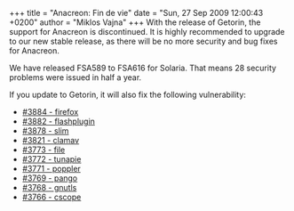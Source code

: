 +++
title = "Anacreon: Fin de vie"
date = "Sun, 27 Sep 2009 12:00:43 +0200"
author = "Miklos Vajna"
+++
With the release of Getorin, the support for Anacreon is discontinued. It is highly recommended to upgrade to our new stable release, as there will be no more security and bug fixes for Anacreon.  

 We have released FSA589 to FSA616 for Solaria. That means 28 security problems were issued in half a year.  

 If you update to Getorin, it will also fix the following vulnerability:  

* [#3884 - firefox](http://bugs.frugalware.org/task/3884)
* [#3882 - flashplugin](http://bugs.frugalware.org/task/3882)
* [#3878 - slim](http://bugs.frugalware.org/task/3878)
* [#3821 - clamav](http://bugs.frugalware.org/task/3821)
* [#3773 - file](http://bugs.frugalware.org/task/3773)
* [#3772 - tunapie](http://bugs.frugalware.org/task/3772)
* [#3771 - poppler](http://bugs.frugalware.org/task/3771)
* [#3769 - pango](http://bugs.frugalware.org/task/3769)
* [#3768 - gnutls](http://bugs.frugalware.org/task/3768)
* [#3766 - cscope](http://bugs.frugalware.org/task/3766)
